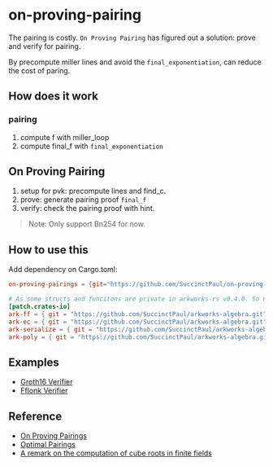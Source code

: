 # on-proving-pairing

The pairing is costly. `On Proving Pairing` has figured out a solution: prove and verify for pairing.

By precompute miller lines and avoid the `final_exponentiation`, can reduce the cost of paring.


## How does it work
### pairing
1. compute f with miller_loop
2. compute final_f with `final_exponentiation`

## On Proving Pairing
1. setup for pvk: precompute lines and find_c.
2. prove: generate pairing proof `final_f`
3. verify: check the pairing proof with hint.

> Note: Only support Bn254 for now.


## How to use this
Add dependency on Cargo.toml:
```toml
on-proving-pairings = {git="https://github.com/SuccinctPaul/on-proving-pairings.git", package = "on-proving-pairings"}

# As some structs and funcitons are private in arkworks-rs v0.4.0. So needs to use the modified one.
[patch.crates-io]
ark-ff = { git = "https://github.com/SuccinctPaul/arkworks-algebra.git",  branch = "v0.4.2"}
ark-ec = { git = "https://github.com/SuccinctPaul/arkworks-algebra.git",  branch = "v0.4.2"}
ark-serialize = { git = "https://github.com/SuccinctPaul/arkworks-algebra.git",  branch = "v0.4.2"}
ark-poly = { git = "https://github.com/SuccinctPaul/arkworks-algebra.git",  branch = "v0.4.2"}
```

## Examples
* [Groth16 Verifier](./groth16-verifier)
* [Fflonk Verifier](https://github.com/SuccinctPaul/ark-fflonk-verifier)


## Reference
* [On Proving Pairings](https://eprint.iacr.org/2024/640)
* [Optimal Pairings](https://eprint.iacr.org/2008/096)
* [A remark on the computation of cube roots in finite fields](https://eprint.iacr.org/2009/457)